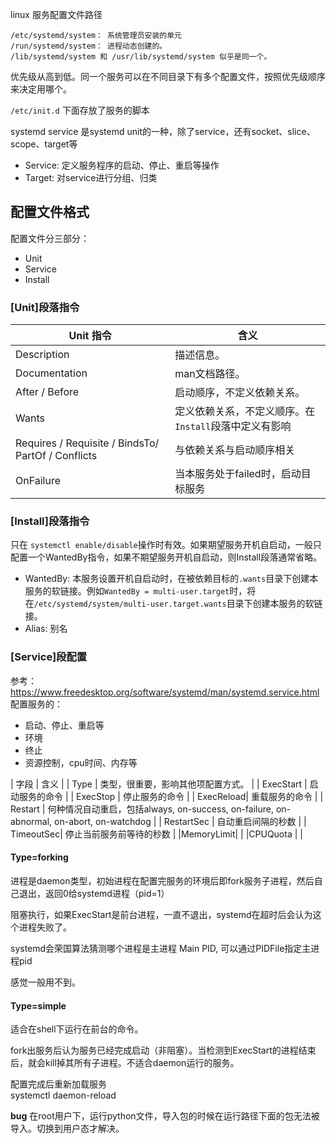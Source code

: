 linux 服务配置文件路径
```
/etc/systemd/system： 系统管理员安装的单元
/run/systemd/system： 进程动态创建的。
/lib/systemd/system 和 /usr/lib/systemd/system 似乎是同一个。
```
优先级从高到低。同一个服务可以在不同目录下有多个配置文件，按照优先级顺序来决定用哪个。

`/etc/init.d` 下面存放了服务的脚本

systemd service 是systemd unit的一种，除了service，还有socket、slice、scope、target等
- Service: 定义服务程序的启动、停止、重启等操作
- Target: 对service进行分组、归类

## 配置文件格式
配置文件分三部分：
- Unit
- Service
- Install

### \[Unit\]段落指令
| Unit 指令 | 含义 |
| -|-|
|Description    |   描述信息。|
|Documentation  |   man文档路径。|
|After / Before |   启动顺序，不定义依赖关系。|
|Wants          |   定义依赖关系，不定义顺序。在`Install`段落中定义有影响|
|Requires / Requisite / BindsTo/ PartOf / Conflicts | 与依赖关系与启动顺序相关|
| OnFailure     |   当本服务处于failed时，启动目标服务|

### \[Install\]段落指令
只在 `systemctl enable/disable`操作时有效。如果期望服务开机自启动，一般只配置一个WantedBy指令，如果不期望服务开机自启动，则Install段落通常省略。

- WantedBy: 本服务设置开机自启动时，在被依赖目标的`.wants`目录下创建本服务的软链接。例如`WantedBy = multi-user.target`时，将在`/etc/systemd/system/multi-user.target.wants`目录下创建本服务的软链接。
- Alias: 别名

### \[Service\]段配置
参考：https://www.freedesktop.org/software/systemd/man/systemd.service.html
配置服务的：
- 启动、停止、重启等
- 环境
- 终止
- 资源控制，cpu时间、内存等

| 字段  |   含义    |
| Type      | 类型，很重要，影响其他项配置方式。    |
| ExecStart | 启动服务的命令    |
| ExecStop  | 停止服务的命令    |
| ExecReload| 重载服务的命令    |
| Restart   | 何种情况自动重启，包括always, on-success, on-failure, on-abnormal, on-abort, on-watchdog  |
| RestartSec    |   自动重启间隔的秒数  |
| TimeoutSec| 停止当前服务前等待的秒数  |
|MemoryLimit|   |
|CPUQuota   |   |

#### Type=forking
进程是daemon类型，初始进程在配置完服务的环境后即fork服务子进程，然后自己退出，返回0给systemd进程（pid=1）

阻塞执行，如果ExecStart是前台进程，一直不退出，systemd在超时后会认为这个进程失败了。

systemd会荣国算法猜测哪个进程是主进程 Main PID, 可以通过PIDFile指定主进程pid

感觉一般用不到。

#### Type=simple
适合在shell下运行在前台的命令。

fork出服务后认为服务已经完成启动（非阻塞）。当检测到ExecStart的进程结束后，就会kill掉其所有子进程。不适合daemon运行的服务。

配置完成后重新加载服务  
systemctl daemon-reload

**bug**
在root用户下，运行python文件，导入包的时候在运行路径下面的包无法被导入。切换到用户态才解决。